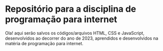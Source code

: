 # Repositório para a disciplina de programação para internet 

Ola! aqui serão salvos os códigos/arquivos HTML, CSS e JavaScript, desenvolvidos ao decorrer do ano de 2023, aprendidos e desenvolvidos na matéria de programação para internet.
